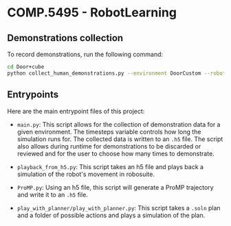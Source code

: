 # COMP.5495 - RobotLearning

## Demonstrations collection
To record demonstrations, run the following command:

``` sh
cd Door+cube
python collect_human_demonstrations.py --environment DoorCustom --robot UR5e --device keyboard --directory data --renderer mujoco
```

## Entrypoints

Here are the main entrypoint files of this project:

- `main.py`: This script allows for the collection of demonstration data for a given environment. The timesteps variable controls how long the simulation runs for. The collected data is written to an `.h5` file. The script also allows during runtime for demonstrations to be discarded or reviewed and for the user to choose how many times to demonstrate.

- `playback_from_h5.py`: This script takes an h5 file and plays back a simulation of the robot's movement in robosuite.

- `ProMP.py`: Using an h5 file, this script will generate a ProMP trajectory and write it to an `.h5` file.

- `play_with_planner/play_with_planner.py`: This script takes a `.soln` plan and a folder of possible actions and plays a simulation of the plan.
